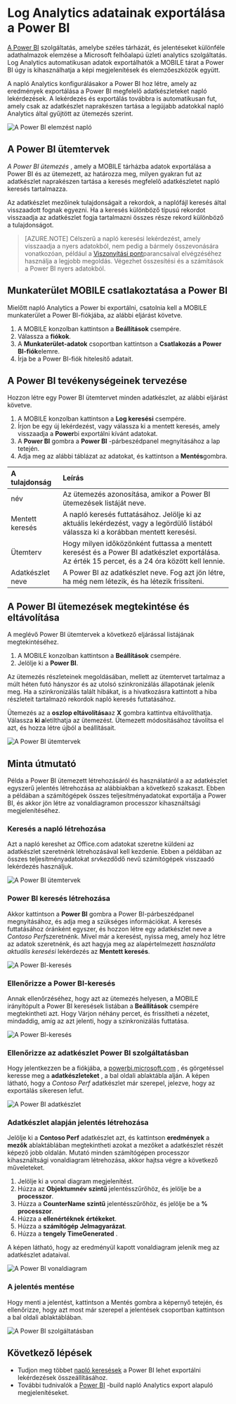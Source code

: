 <properties
   pageTitle="Log Analytics adatainak exportálása a Power BI |} Microsoft Azure"
   description="A Power BI szolgáltatás, amelybe széles tárházát, és jelentéseket különféle adathalmazok elemzése a Microsoft felhőalapú üzleti analytics szolgáltatás.  Log Analytics folyamatosan adatok exportálhatók a MOBILE tárat a Power BI úgy is kihasználhatja a képi megjelenítések és elemzőeszközök együtt.  Ez a cikk ismerteti a lekérdezések beállítása a Power bi rendszeres időközönként automatikusan exportált napló Analytics."
   services="log-analytics"
   documentationCenter=""
   authors="bwren"
   manager="jwhit"
   editor="tysonn" />
<tags
   ms.service="log-analytics"
   ms.devlang="na"
   ms.topic="article"
   ms.tgt_pltfrm="na"
   ms.workload="infrastructure-services"
   ms.date="10/18/2016"
   ms.author="bwren" />

# <a name="export-log-analytics-data-to-power-bi"></a>Log Analytics adatainak exportálása a Power BI

[A Power BI](https://powerbi.microsoft.com/documentation/powerbi-service-get-started/) szolgáltatás, amelybe széles tárházát, és jelentéseket különféle adathalmazok elemzése a Microsoft felhőalapú üzleti analytics szolgáltatás.  Log Analytics automatikusan adatok exportálhatók a MOBILE tárat a Power BI úgy is kihasználhatja a képi megjelenítések és elemzőeszközök együtt.

A napló Analytics konfigurálásakor a Power BI hoz létre, amely az eredmények exportálása a Power BI megfelelő adatkészleteket napló lekérdezések.  A lekérdezés és exportálás továbbra is automatikusan fut, amely csak az adatkészlet naprakészen tartása a legújabb adatokkal napló Analytics által gyűjtött az ütemezés szerint.

![A Power BI elemzést napló](media/log-analytics-powerbi/overview.png)

## <a name="power-bi-schedules"></a>A Power BI ütemtervek

*A Power BI ütemezés* , amely a MOBILE tárházba adatok exportálása a Power BI és az ütemezett, az határozza meg, milyen gyakran fut az adatkészlet naprakészen tartása a keresés megfelelő adatkészletet napló keresés tartalmazza.

Az adatkészlet mezőinek tulajdonságait a rekordok, a naplófájl keresés által visszaadott fognak egyezni.  Ha a keresés különböző típusú rekordot visszaadja az adatkészlet fogja tartalmazni összes része rekord különböző a tulajdonságot.  

> [AZURE.NOTE] Célszerű a napló keresési lekérdezést, amely visszaadja a nyers adatokból, nem pedig a bármely összevonására vonatkozóan, például a [Viszonyítási pont](log-analytics-search-reference.md#measure)parancsaival elvégzéséhez használja a legjobb megoldás.  Végezhet összesítési és a számítások a Power BI nyers adatokból.

## <a name="connecting-oms-workspace-to-power-bi"></a>Munkaterület MOBILE csatlakoztatása a Power BI

Mielőtt napló Analytics a Power bi exportálni, csatolnia kell a MOBILE munkaterület a Power BI-fiókjába, az alábbi eljárást követve.  

1. A MOBILE konzolban kattintson a **Beállítások** csempére.
2. Válassza a **fiókok**.
3. A **Munkaterület-adatok** csoportban kattintson a **Csatlakozás a Power BI-fiók**elemre.
4. Írja be a Power BI-fiók hitelesítő adatait.

## <a name="create-a-power-bi-schedule"></a>A Power BI tevékenységeinek tervezése

Hozzon létre egy Power BI ütemtervet minden adatkészlet, az alábbi eljárást követve.

1. A MOBILE konzolban kattintson a **Log keresési** csempére.
2. Írjon be egy új lekérdezést, vagy válassza ki a mentett keresés, amely visszaadja a **Power**bi exportálni kívánt adatokat.  
3. A **Power BI** gombra a **Power BI** -párbeszédpanel megnyitásához a lap tetején.
4. Adja meg az alábbi táblázat az adatokat, és kattintson a **Mentés**gombra.

| A tulajdonság | Leírás |
|:--|:--|
| név | Az ütemezés azonosítása, amikor a Power BI ütemezések listáját neve. |
| Mentett keresés | A napló keresés futtatásához.  Jelölje ki az aktuális lekérdezést, vagy a legördülő listából válassza ki a korábban mentett keresési. |
| Ütemterv | Hogy milyen időközönként futtassa a mentett keresést és a Power BI adatkészlet exportálása.  Az érték 15 percet, és a 24 óra között kell lennie. |
| Adatkészlet neve | A Power BI az adatkészlet neve.  Fog azt jön létre, ha még nem létezik, és ha létezik frissíteni. |

## <a name="viewing-and-removing-power-bi-schedules"></a>A Power BI ütemezések megtekintése és eltávolítása

A meglévő Power BI ütemtervek a következő eljárással listájának megtekintéséhez.

1. A MOBILE konzolban kattintson a **Beállítások** csempére.
2. Jelölje ki a **Power BI**.

Az ütemezés részleteinek megoldásában, mellett az ütemtervet tartalmaz a múlt héten futó hányszor és az utolsó szinkronizálás állapotának jelenik meg.  Ha a szinkronizálás talált hibákat, is a hivatkozásra kattintott a hiba részleteit tartalmazó rekordok napló keresés futtatásához.

Ütemezés az a **oszlop eltávolítása**az **X** gombra kattintva eltávolíthatja.  Válassza **ki a**letilthatja az ütemezést.  Ütemezett módosításához távolítsa el azt, és hozza létre újból a beállításait.

![A Power BI ütemtervek](media/log-analytics-powerbi/schedules.png)

## <a name="sample-walkthrough"></a>Minta útmutató
Példa a Power BI ütemezett létrehozásáról és használatáról a az adatkészlet egyszerű jelentés létrehozása az alábbiakban a következő szakaszt.  Ebben a példában a számítógépek összes teljesítményadatokat exportálja a Power BI, és akkor jön létre az vonaldiagramon processzor kihasználtsági megjelenítéséhez.

### <a name="create-log-search"></a>Keresés a napló létrehozása
Azt a napló kereshet az Office.com adatokat szeretne küldeni az adatkészlet szeretnénk létrehozásával kell kezdenie.  Ebben a példában az összes teljesítményadatokat *srv*kezdődő nevű számítógépek visszaadó lekérdezés használjuk.  

![A Power BI ütemtervek](media/log-analytics-powerbi/walkthrough-query.png)

### <a name="create-power-bi-search"></a>Power BI keresés létrehozása
Akkor kattintson a **Power BI** gombra a Power BI-párbeszédpanel megnyitásához, és adja meg a szükséges információkat.  A keresés futtatásához óránként egyszer, és hozzon létre egy adatkészlet neve a *Contoso Perf*szeretnénk.  Mivel már a keresést, nyissa meg, amely hoz létre az adatok szeretnénk, és azt hagyja meg az alapértelmezett *használata aktuális keresési* lekérdezés az **Mentett keresés**.

![A Power BI-keresés](media/log-analytics-powerbi/walkthrough-schedule.png)

### <a name="verify-power-bi-search"></a>Ellenőrizze a Power BI-keresés
Annak ellenőrzéséhez, hogy azt az ütemezés helyesen, a MOBILE irányítópult a Power BI keresések listában a **Beállítások** csempére megtekintheti azt.  Hogy Várjon néhány percet, és frissítheti a nézetet, mindaddig, amíg az azt jelenti, hogy a szinkronizálás futtatása.

![A Power BI-keresés](media/log-analytics-powerbi/walkthrough-schedules.png)

### <a name="verify-the-dataset-in-power-bi"></a>Ellenőrizze az adatkészlet Power BI szolgáltatásban
Hogy jelentkezzen be a fiókjába, a [powerbi.microsoft.com](http://powerbi.microsoft.com/) , és görgetéssel keresse meg a **adatkészleteket** , a bal oldali ablaktábla alján.  A képen látható, hogy a *Contoso Perf* adatkészlet már szerepel, jelezve, hogy az exportálás sikeresen lefut.

![A Power BI adatkészlet](media/log-analytics-powerbi/walkthrough-datasets.png)

### <a name="create-report-based-on-dataset"></a>Adatkészlet alapján jelentés létrehozása
Jelölje ki a **Contoso Perf** adatkészlet azt, és kattintson **eredmények** a **mezők** ablaktáblában megtekintheti azokat a mezőket a adatkészlet részét képező jobb oldalán.  Mutató minden számítógépen processzor kihasználtsági vonaldiagram létrehozása, akkor hajtsa végre a következő műveleteket.

1. Jelölje ki a vonal diagram megjelenítést.
2. Húzza az **Objektumnév** **szintű** jelentésszűrőhöz, és jelölje be a **processzor**.
3. Húzza a **CounterName** **szintű** jelentésszűrőhöz, és jelölje be a **% processzor**.
4. Húzza a **ellenértéknek** **értékeket**.
5. Húzza a **számítógép** **Jelmagyarázat**.
6. Húzza a **tengely** **TimeGenerated** .

A képen látható, hogy az eredményül kapott vonaldiagram jelenik meg az adatkészlet adataival.

![A Power BI vonaldiagram](media/log-analytics-powerbi/walkthrough-linegraph.png)

### <a name="save-the-report"></a>A jelentés mentése
Hogy menti a jelentést, kattintson a Mentés gombra a képernyő tetején, és ellenőrizze, hogy azt most már szerepel a jelentések csoportban kattintson a bal oldali ablaktáblában.

![A Power BI szolgáltatásban](media/log-analytics-powerbi/walkthrough-report.png)

## <a name="next-steps"></a>Következő lépések

- Tudjon meg többet [napló keresések](log-analytics-log-searches.md) a Power BI lehet exportálni lekérdezések összeállításához.
- További tudnivalók a [Power BI](http://powerbi.microsoft.com) -build napló Analytics export alapuló megjelenítéseket.

